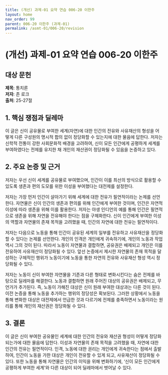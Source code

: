 ```yaml
---
title: (개선) 과제-01 요약 연습 006-20 이한주
layout: home
nav_order: 99
parent: 006-20 이한주 (과제-01)
permalink: /asmt-01/006-20/revision
---
```


# (개선) 과제-01 요약 연습 006-20 이한주 


## 대상 문헌

**제목**: 통치론  
**저자**: 존 로크  
**출처**: 25-27절  

## 1. 핵심 쟁점과 딜레마  

이 글은 신이 공유물로 부여한 세계(자연)에 대한 인간의 전유와 사유재산의 형성을 어떻게 다른 구성원의 명시적 합의 없이 정당화할 수 있는지에 대한 물음에 답한다. 저자는 신학적 전통이 강한 사회문화적 배경을 고려하여, 신이 모든 인간에게 공평하게 세계를 부여하였다는 전제를 유지한 채 개인의 재산권이 정당화될 수 있음을 논증하고 있다.  

## 2. 주요 논증 및 근거  
저자는 우선 신이 세계를 공유물로 부여했으며, 인간이 이를 최선의 방식으로 활용할 수 있도록 생존과 편의 도모를 위한 이성을 부여했다는 대전제를 설정한다. 

저자는 가장 먼저 인간이 살아가기 위해 세계에 대한 전유가 필연적이라는 논제를 선언한다. 자연물은 신이 인간의 생존과 편의를 위해 인간에게 부여한 것이며, 인간은 자연적 이성에 따라 생존을 위해 이를 활용한다. 저자는 야생 인디언의 예를 통해 인간은 필연적으로 생존을 위해 자연을 전유해야 한다는 점을 구체화한다. 신이 인간에게 부여한 이성의 역할과 자연물의 존재 목적을 고려했을 때, 인간의 자연에 대한 전유는 필연적이다. 

저자는 다음으로 노동을 통해 인간이 공유된 세계의 일부를 전유하고 사유재산을 정당화할 수 있다는 논제를 선언한다. 개인의 인격은 개인에게 귀속하기에, 개인의 노동과 작업 역시 그의 것이 된다. 따라서 노동이 자연물과 결합하면, 공유권은 배제되고 개인은 이를 전유하여 사유재산이 정당화될 수 있다. 앞선 논증에서 제시한 자연물의 존재 목적을 달성하는 구체적인 행위가 노동이기에 노동을 통한 자연의 전유와 사유재산 형성 역시 정당화될 수 있다. 

저자는 노동이 신이 부여한 자연물을 기존과 다른 형태로 변화시킨다는 숨은 전제를 바탕으로 딜레마를 해결한다. 노동과 결합하면 원래 주어진 대상의 공유권은 배제되고, 무언가가 추가된다. 즉, 노동이 가해진 대상은 신이 원래 부여한 대상과는 다른 것이 된다. 이전 논증을 통해 노동을 추가하는 행위의 정당성은 확보된다. 그러한 상황에서 노동을 통해 변화한 대상은 대전제에서 언급한 것과 다르기에 전제를 충족하면서 노동이라는 원리를 통해 개인의 재산권은 정당화될 수 있다.

## 3. 결론  

이 글은 신이 부여한 공유물인 세계에 대한 인간의 전유와 재산권 형성이 어떻게 정당화되는가에 대한 물음에 답한다. 이성과 자연물의 존재 목적을 고려했을 때, 자연에 대한 인간의 전유는 필연적이다. 인격, 노동에 대한 권리는 개인에게 귀속한다는 점에서 출발하여, 인간이 노동을 가한 대상은 개인이 전유할 수 있게 되고, 사유재산이 정당화될 수 있다. 또한 노동을 통해 자연물은 인간의 이익을 위해 변화하기에, ‘신이 모든 인간에게 공평하게 부여한 세계'와 다른 대상이 되어 딜레마에서 벗어날 수 있다.